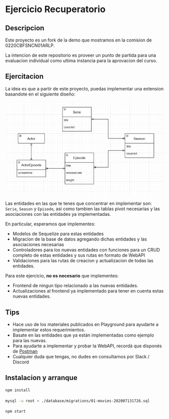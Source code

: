 # Ejercicio Recuperatorio

## Descripcion

Este proyecto es un fork de la demo que mostramos en la comision de 0220CBFSNCN01ARLP.

La intencion de este repositorio es proveer un punto de partida para una evaluacion individual
como ultima instancia para la aprovacion del curso.

## Ejercitacion

La idea es que a partir de este proyecto, puedas implementar una extension basandote en el siguiente diseño:

![Diagrama Entidad-Relacion](docs/der.jpg?raw=true)

Las entidades en las que te tenes que concentrar en implementar son: `Serie`, `Season` y `Episode`, asi como tambien las tablas pivot necesarias y las asociaciones con las entidades ya implementadas.

En particular, esperamos que implementes:

-   Modelos de Sequelize para estas entidades
-   Migracion de la base de datos agregando dichas entidades y las asociaciones necesarias
-   Controladores para los nuevas entidades con funciones para un CRUD completo de estas entidades y sus rutas en formato de WebAPI
-   Validaciones para las rutas de creacion y actualizacion de todas las entidades.

Para este ejercicio, **no es necesario** que implementes:

-   Frontend de ningun tipo relacionado a las nuevas entidades.
-   Actualizaciones al frontend ya implementado para tener en cuenta estas nuevas entidades.

## Tips

-   Hace uso de los materiales publicados en Playground para ayudarte a implementar estos requerimientos.
-   Basate en las entidades que ya están implementadas como ejemplo para las nuevas.
-   Para ayudarte a implementar y probar la WebAPI, recordá que disponés de [Postman](https://www.postman.com/)
-   Cualquier duda que tengas, no dudes en consultarnos por Slack / Discord

## Instalacion y arranque

```sh
npm install

mysql -u root < ./database/migrations/01-movies-202007131726.sql

npm start
```
